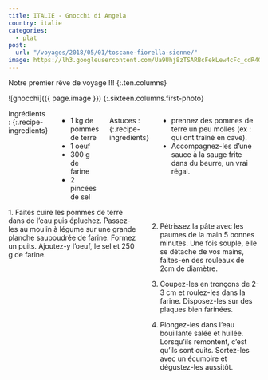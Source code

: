```yaml
---
title: ITALIE - Gnocchi di Angela
country: italie
categories:
  - plat
post:
  url: "/voyages/2018/05/01/toscane-fiorella-sienne/"
image: https://lh3.googleusercontent.com/Ua9Uhj8zTSARBcFekLew4cFc_cdR4Gmo9G8rzL7cDZ_fTX7YncXgS-_6urQ8HtEHSyq09VOk2-wMiA2MNCDNABYRK7zGANzNx4Ipws38-kL6Z6XQ1BBBESHB0cVOlbwQWPHAOEiO4_ROQBQuwPwfLhA8B4Mr8Ezfg1dhU7V5dG8LBxJyw7sW1IkeDvGI2F14scLBXO1Rdi9yIyUnUQ_aAQFstHSgm1iuMdyxHMX1eqRSMNzGbZ867b-qUY8eCQ0dBc80WhWfgCeIRPQaL02dmRi3kxJqYBp7-6e_Agn76t6H9fmPS0eLntx5fCMnYehCD3n2otvZm6ytE_EGcY4UuEJcChUszGxSPZTd-7ySf5AEuzuqw4uWdIOHDTZcnlkSFnUAykkRtwmJas8t-rinuSZcm-ubaJrfCrLvNnrUqABrYJ3mPIW7R8YkwXHuFUB8avlj8NtB5aNVCV0l0hi8VjbD5IEjD6KwfYatb3JHaUjZv6lA2onq9MwNXGEgvbf2xhR2GwP8OuW_BhwZC_-Nl2eH_EKDy4tquXtoXHfFBWGTFzo-1dQBCcODHQLtdRiqNh6EJNIMuctbZvslX1_x7MR4AnDFze8ljZ7tox-9pjBkelTXzaMYzellLipibB0nb-T91Fw4mDk5CvqEzOde-KPhA5-Mw8X9CG5ZYIsC_xpAKU7qLqbjXk59-J8AqxbIZA1LFuZCOeBmAC6RI8RQX-IO=w900
---
```


Notre premier rêve de voyage !!!
{:.ten.columns}
<!--fin extrait-->

![gnocchi]({{ page.image }})
{:.sixteen.columns.first-photo}

<div class="four columns" markdown="1">
Ingrédients :
{:.recipe-ingredients}

- 1 kg de pommes de terre
- 1 oeuf
- 300 g de farine
- 2 pincées de sel

Astuces :
{:.recipe-ingredients}

- prennez des pommes de terre un peu molles (ex : qui ont traîné en cave).
- Accompagnez-les d’une sauce à la sauge frite dans du beurre, un vrai régal.
</div>

<div class="ten columns" markdown="1">
1. Faites cuire les pommes de terre dans de l’eau puis épluchez. Passez-les au moulin à légume sur une grande planche saupoudrée de farine. Formez un puits. Ajoutez-y l’oeuf, le sel et 250 g de farine.

2. Pétrissez la pâte avec les paumes de la main 5 bonnes minutes. Une fois souple, elle se détache de vos mains, faites-en des rouleaux de 2cm de diamètre.

3. Coupez-les en tronçons de 2-3 cm et roulez-les dans la farine. Disposez-les sur des plaques bien farinées.

4. Plongez-les dans l’eau bouillante salée et huilée. Lorsqu’ils remontent, c’est qu’ils sont cuits. Sortez-les avec un écumoire et dégustez-les aussitôt.
</div>
